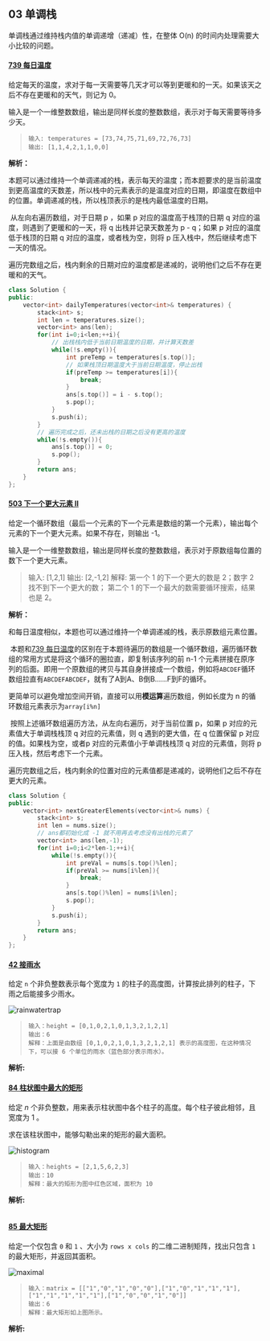 ## 03 单调栈

单调栈通过维持栈内值的单调递增（递减）性，在整体 O(n) 的时间内处理需要大小比较的问题。

#### [739 每日温度](https://leetcode-cn.com/problems/daily-temperatures/)

给定每天的温度，求对于每一天需要等几天才可以等到更暖和的一天。如果该天之后不存在更暖和的天气，则记为 0。

输入是一个一维整数数组，输出是同样长度的整数数组，表示对于每天需要等待多少天。

> ```
> 输入: temperatures = [73,74,75,71,69,72,76,73]
> 输出: [1,1,4,2,1,1,0,0]
> ```

**解析：**

​	本题可以通过维持一个单调递减的栈，表示每天的温度；而本题要求的是当前温度到更高温度的天数差，所以栈中的元素表示的是温度对应的日期，即温度在数组中的位置。单调递减的栈，所以栈顶表示的是栈内最低温度的日期。

​	从左向右遍历数组，对于日期 p ，如果 p 对应的温度高于栈顶的日期 q 对应的温度，则遇到了更暖和的一天，将 q 出栈并记录天数差为 p - q；如果 p 对应的温度低于栈顶的日期 q 对应的温度，或者栈为空，则将 p 压入栈中，然后继续考虑下一天的情况。

​	遍历完数组之后，栈内剩余的日期对应的温度都是递减的，说明他们之后不存在更暖和的天气。

```cpp
class Solution {
public:
    vector<int> dailyTemperatures(vector<int>& temperatures) {
        stack<int> s;
        int len = temperatures.size();
        vector<int> ans(len);
        for(int i=0;i<len;++i){
            // 出栈栈内低于当前日期温度的日期，并计算天数差
            while(!s.empty()){
                int preTemp = temperatures[s.top()];
                // 如果栈顶日期温度大于当前日期温度，停止出栈
                if(preTemp >= temperatures[i]){
                    break;
                }
                ans[s.top()] = i - s.top();
                s.pop();
            }
            s.push(i);
        }
        // 遍历完成之后，还未出栈的日期之后没有更高的温度
        while(!s.empty()){
            ans[s.top()] = 0;
            s.pop();
        }
        return ans;
    }
};
```

#### [503 下一个更大元素 II](https://leetcode-cn.com/problems/next-greater-element-ii/)

给定一个循环数组（最后一个元素的下一个元素是数组的第一个元素），输出每个元素的下一个更大元素。如果不存在，则输出 -1。

输入是一个一维整数数组，输出是同样长度的整数数组，表示对于原数组每位置的数下一个更大元素。

> 输入: [1,2,1]
> 输出: [2,-1,2]
> 解释: 第一个 1 的下一个更大的数是 2；数字 2 找不到下一个更大的数； 第二个 1 的下一个最大的数需要循环搜索，结果也是 2。

**解析：**

​	和每日温度相似，本题也可以通过维持一个单调递减的栈，表示原数组元素位置。

​	本题和[739 每日温度](https://leetcode-cn.com/problems/daily-temperatures/)的区别在于本题待遍历的数组是一个循环数组，遍历循环数组的常用方式是将这个循环的圈拉直，即复制该序列的前 n-1 个元素拼接在原序列的后面。即用一个原数组的拷贝与其自身拼接成一个数组，例如将`ABCDEF`循环数组拉直有`ABCDEFABCDEF`，就有了A到A、B倒B……F到F的循环。

​	更简单可以避免增加空间开销，直接可以用**模运算**遍历数组，例如长度为 n 的循环数组元素表示为`array[i%n] `

​	按照上述循环数组遍历方法，从左向右遍历，对于当前位置 p，如果 p 对应的元素值大于单调栈栈顶 q 对应的元素值，则 q 遇到的更大值，在 q 位置保留 p 对应的值。如果栈为空，或者p 对应的元素值小于单调栈栈顶 q 对应的元素值，则将 p 压入栈，然后考虑下一个元素。

​	遍历完数组之后，栈内剩余的位置对应的元素值都是递减的，说明他们之后不存在更大的元素。

```cpp
class Solution {
public:
    vector<int> nextGreaterElements(vector<int>& nums) {
        stack<int> s;
        int len = nums.size();
        // ans都初始化成 -1 就不用再去考虑没有出栈的元素了
        vector<int> ans(len,-1);
        for(int i=0;i<2*len-1;++i){
            while(!s.empty()){
                int preVal = nums[s.top()%len];
                if(preVal >= nums[i%len]){
                    break;
                }
                ans[s.top()%len] = nums[i%len];
                s.pop();
            }
            s.push(i);
        }
        return ans;
    }
};
```

#### [42 接雨水](https://leetcode-cn.com/problems/trapping-rain-water/)

给定 `n` 个非负整数表示每个宽度为 `1` 的柱子的高度图，计算按此排列的柱子，下雨之后能接多少雨水。

![rainwatertrap](/home/wang/Desktop/TechStack/ALGLearning/LeetCode_Cpp/LeetCodeNote/STL/img/rainwatertrap.png)

>```
>输入：height = [0,1,0,2,1,0,1,3,2,1,2,1]
>输出：6
>解释：上面是由数组 [0,1,0,2,1,0,1,3,2,1,2,1] 表示的高度图，在这种情况下，可以接 6 个单位的雨水（蓝色部分表示雨水）。 
>```

**解析:**



#### [84 柱状图中最大的矩形](https://leetcode-cn.com/problems/largest-rectangle-in-histogram/)

给定 *n* 个非负整数，用来表示柱状图中各个柱子的高度。每个柱子彼此相邻，且宽度为 1 。

求在该柱状图中，能够勾勒出来的矩形的最大面积。

![histogram](/home/wang/Desktop/TechStack/ALGLearning/LeetCode_Cpp/LeetCodeNote/STL/img/histogram.jpg)

> ```
> 输入：heights = [2,1,5,6,2,3]
> 输出：10
> 解释：最大的矩形为图中红色区域，面积为 10
> ```

**解析:**

```cpp
```



#### [85 最大矩形](https://leetcode-cn.com/problems/maximal-rectangle/)

给定一个仅包含 `0` 和 `1` 、大小为 `rows x cols` 的二维二进制矩阵，找出只包含 `1` 的最大矩形，并返回其面积。

![maximal](/home/wang/Desktop/TechStack/ALGLearning/LeetCode_Cpp/LeetCodeNote/STL/img/maximal.jpg)

> ```
> 输入：matrix = [["1","0","1","0","0"],["1","0","1","1","1"],["1","1","1","1","1"],["1","0","0","1","0"]]
> 输出：6
> 解释：最大矩形如上图所示。
> ```

**解析:**



```cpp
```

